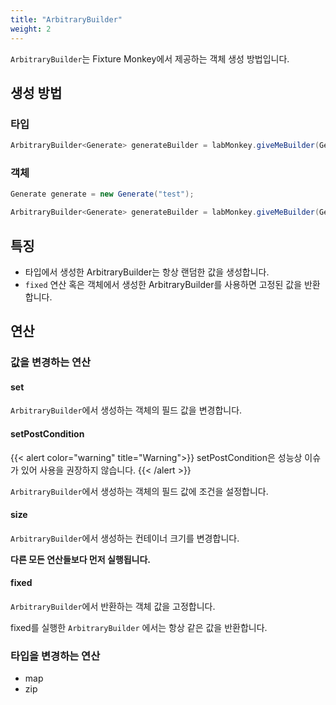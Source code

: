 ```yaml
---
title: "ArbitraryBuilder"
weight: 2
---
```


`ArbitraryBuilder`는 Fixture Monkey에서 제공하는 객체 생성 방법입니다.

## 생성 방법
### 타입
```java
ArbitraryBuilder<Generate> generateBuilder = labMonkey.giveMeBuilder(Generate.class);
```

### 객체
```java
Generate generate = new Generate("test");

ArbitraryBuilder<Generate> generateBuilder = labMonkey.giveMeBuilder(Generate.class);
```


## 특징
* 타입에서 생성한 ArbitraryBuilder는 항상 랜덤한 값을 생성합니다.
* `fixed` 연산 혹은 객체에서 생성한 ArbitraryBuilder를 사용하면 고정된 값을 반환합니다.


## 연산
### 값을 변경하는 연산
#### set
`ArbitraryBuilder`에서 생성하는 객체의 필드 값을 변경합니다.

#### setPostCondition
{{< alert color="warning" title="Warning">}}
setPostCondition은 성능상 이슈가 있어 사용을 권장하지 않습니다.
{{< /alert >}}

`ArbitraryBuilder`에서 생성하는 객체의 필드 값에 조건을 설정합니다.


#### size
`ArbitraryBuilder`에서 생성하는 컨테이너 크기를 변경합니다.

**다른 모든 연산들보다 먼저 실행됩니다.**

#### fixed
`ArbitraryBuilder`에서 반환하는 객체 값을 고정합니다.

fixed를 실행한 `ArbitraryBuilder` 에서는 항상 같은 값을 반환합니다.

### 타입을 변경하는 연산
* map
* zip
